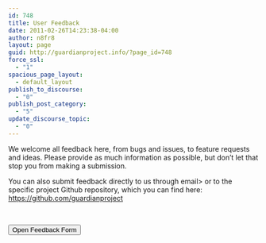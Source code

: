 ```yaml
---
id: 748
title: User Feedback
date: 2011-02-26T14:23:38-04:00
author: n8fr8
layout: page
guid: http://guardianproject.info/?page_id=748
force_ssl:
  - "1"
spacious_page_layout:
  - default_layout
publish_to_discourse:
  - "0"
publish_post_category:
  - "5"
update_discourse_topic:
  - "0"
---
```

We welcome all feedback here, from bugs and issues, to feature requests and ideas. Please provide as much information as possible, but don&#8217;t let that stop you from making a submission.

You can also submit feedback directly to us through email> or to the specific project Github repository, which you can find here: <https://github.com/guardianproject></p> 

&nbsp;  


<button id="feedback-form">Open Feedback Form</button>
